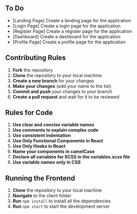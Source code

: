## To Do

- [Landing Page] Create a landing page for the application
- [Login Page] Create a login page for the application
- [Register Page] Create a register page for the application
- [Dashboard] Create a dashboard for the application
- [Profile Page] Create a profile page for the application

## Contributing Rules

1. **Fork** the repository
2. **Clone** the repository to your local machine
3. **Create a new branch** for your changes
4. **Make your changes** (add your name to the list)
5. **Commit and push** your changes to your branch
6. **Create a pull request** and wait for it to be reviewed

## Rules for Code

1. **Use clear and concise variable names**
2. **Use comments to explain complex code**
3. **Use consistent indentation**
4. **Use Only Functional Components in React**
5. **Use Only Hooks in React**
6. **Name your components in camelCase**
7. **Declare all variables for SCSS in the variables.scss file**
8. **Use variable names only in CSS**

## Running the Frontend

1. **Clone** the repository to your local machine
2. **Navigate** to the client folder
3. **Run** `npm install` to install all the dependencies
4. **Run** `npm start` to start the development server
